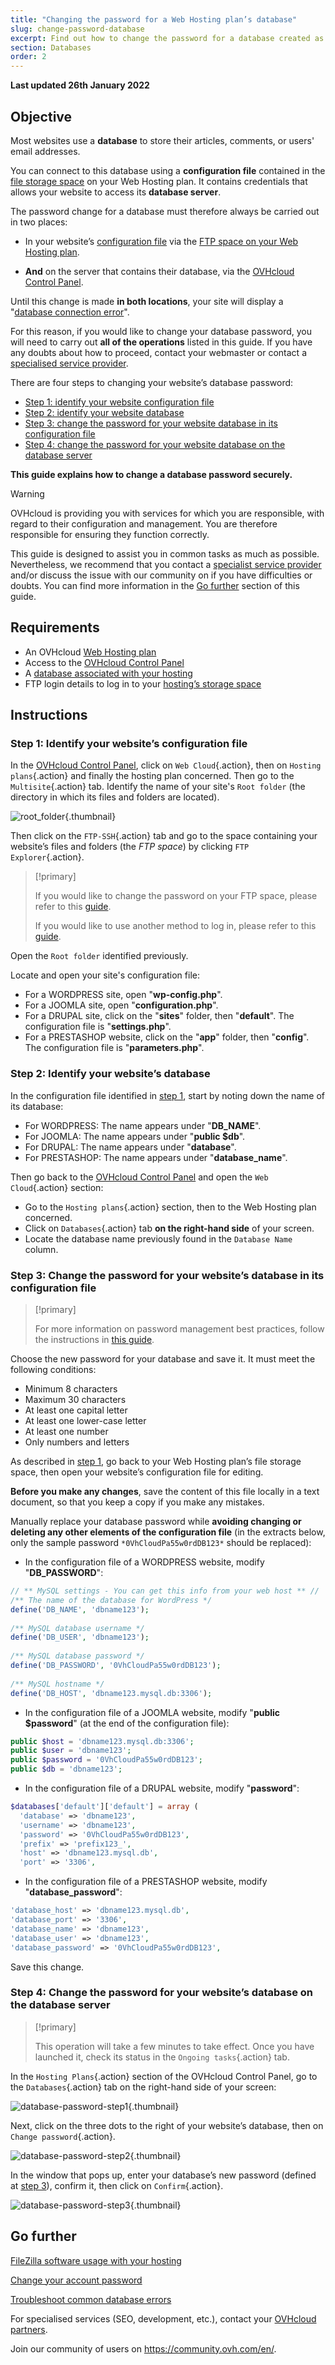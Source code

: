```yaml
---
title: "Changing the password for a Web Hosting plan’s database"
slug: change-password-database
excerpt: Find out how to change the password for a database created as part of a Web Hosting plan
section: Databases
order: 2
---
```


**Last updated 26th January 2022**

## Objective

Most websites use a **database** to store their articles, comments, or users' email addresses.

You can connect to this database using a **configuration file** contained in the [file storage space](https://docs.ovh.com/asia/en/hosting/log-in-to-storage-ftp-web-hosting/) on your Web Hosting plan. It contains credentials that allows your website to access its **database server**.

The password change for a database must therefore always be carried out in two places:

- In your website’s [configuration file](https://docs.ovh.com/asia/en/hosting/1-click-module-management/#step-1-identify-the-database-linked-to-your-module) via the [FTP space on your Web Hosting plan](https://docs.ovh.com/asia/en/hosting/log-in-to-storage-ftp-web-hosting/).

- **And** on the server that contains their database, via the [OVHcloud Control Panel](https://ca.ovh.com/auth/?action=gotomanager&from=https://www.ovh.com/asia/&ovhSubsidiary=asia).

Until this change is made **in both locations**, your site will display a "[database connection error](https://docs.ovh.com/asia/en/hosting/database-frequent-errors/#error-establishing-a-database-connection)".

For this reason, if you would like to change your database password, you will need to carry out  **all of the operations** listed in this guide. If you have any doubts about how to proceed, contact your webmaster or contact a [specialised service provider](https://partner.ovhcloud.com/asia/directory/).

There are four steps to changing your website’s database password:

- [Step 1: identify your website configuration file](#step1)
- [Step 2: identify your website database](#step2)
- [Step 3: change the password for your website database in its configuration file](#step3)
- [Step 4: change the password for your website database on the database server](#step4)

**This guide explains how to change a database password securely.**

> [!warning]
> OVHcloud is providing you with services for which you are responsible, with regard to their configuration and management. You are therefore responsible for ensuring they function correctly.
>
>This guide is designed to assist you in common tasks as much as possible. Nevertheless, we recommend that you contact a [specialist service provider](https://partner.ovhcloud.com/asia/directory/) and/or discuss the issue with our community on if you have difficulties or doubts. You can find more information in the [Go further](#gofurther) section of this guide.
>

## Requirements

- An OVHcloud [Web Hosting plan](https://www.ovhcloud.com/asia/web-hosting/)
- Access to the [OVHcloud Control Panel](https://ca.ovh.com/auth/?action=gotomanager&from=https://www.ovh.com/asia/&ovhSubsidiary=asia)
- A [database associated with your hosting](https://www.ovhcloud.com/asia/web-hosting/options/start-sql/)
- FTP login details to log in to your [hosting’s storage space](https://docs.ovh.com/asia/en/hosting/log-in-to-storage-ftp-web-hosting/)

## Instructions

### Step 1: Identify your website’s configuration file <a name="step1"></a>

In the [OVHcloud Control Panel](https://ca.ovh.com/auth/?action=gotomanager&from=https://www.ovh.com/asia/&ovhSubsidiary=asia), click on `Web Cloud`{.action}, then on `Hosting plans`{.action} and finally the hosting plan concerned. Then go to the `Multisite`{.action} tab. Identify the name of your site's `Root folder` (the directory in which its files and folders are located).

![root_folder](images/root_folder.png){.thumbnail}

Then click on the `FTP-SSH`{.action} tab and go to the space containing your website’s files and folders (the *FTP space*) by clicking `FTP Explorer`{.action}.

> [!primary]
>
> If you would like to change the password on your FTP space, please refer to this [guide](https://docs.ovh.com/asia/en/hosting/modify-ftp-user-password/).
>
> If you would like to use another method to log in, please refer to this [guide](https://docs.ovh.com/asia/en/hosting/log-in-to-storage-ftp-web-hosting/).
>

Open the `Root folder` identified previously.

Locate and open your site's configuration file:

- For a WORDPRESS site, open "**wp-config.php**".
- For a JOOMLA site, open "**configuration.php**".
- For a DRUPAL site, click on the "**sites**" folder, then "**default**". The configuration file is "**settings.php**".
- For a PRESTASHOP website, click on the "**app**" folder, then "**config**". The configuration file is "**parameters.php**".

### Step 2: Identify your website’s database <a name="step2"></a>

In the configuration file identified in [step 1](#step1), start by noting down the name of its database:

- For WORDPRESS: The name appears under "**DB_NAME**".
- For JOOMLA: The name appears under "**public $db**".
- For DRUPAL: The name appears under "**database**".
- For PRESTASHOP: The name appears under "**database_name**".

Then go back to the [OVHcloud Control Panel](https://ca.ovh.com/auth/?action=gotomanager&from=https://www.ovh.com/asia/&ovhSubsidiary=asia) and open the `Web Cloud`{.action} section:

- Go to the `Hosting plans`{.action} section, then to the Web Hosting plan concerned.
- Click on `Databases`{.action} tab **on the right-hand side** of your screen.
- Locate the database name previously found in the `Database Name` column.

### Step 3: Change the password for your website’s database in its configuration file <a name="step3"></a>

> [!primary]
>
> For more information on password management best practices, follow the instructions in [this guide](https://docs.ovh.com/asia/en/customer/manage-password/).
>

Choose the new password for your database and save it. It must meet the following conditions:

- Minimum 8 characters
- Maximum 30 characters
- At least one capital letter
- At least one lower-case letter
- At least one number
- Only numbers and letters

As described in [step 1](#step1), go back to your Web Hosting plan’s file storage space, then open your website’s configuration file for editing.

**Before you make any changes**, save the content of this file locally in a text document, so that you keep a copy if you make any mistakes.

Manually replace your database password while **avoiding changing or deleting any other elements of the configuration file** (in the extracts below, only the sample password `*0VhCloudPa55w0rdDB123*` should be replaced):

- In the configuration file of a WORDPRESS website, modify "**DB_PASSWORD**":

```php
// ** MySQL settings - You can get this info from your web host ** //
/** The name of the database for WordPress */
define('DB_NAME', 'dbname123');
 
/** MySQL database username */
define('DB_USER', 'dbname123');
 
/** MySQL database password */
define('DB_PASSWORD', '0VhCloudPa55w0rdDB123');
 
/** MySQL hostname */
define('DB_HOST', 'dbname123.mysql.db:3306');
```

- In the configuration file of a JOOMLA website, modify "**public $password**" (at the end of the configuration file):

```php
public $host = 'dbname123.mysql.db:3306';
public $user = 'dbname123';
public $password = '0VhCloudPa55w0rdDB123';
public $db = 'dbname123';
```

- In the configuration file of a DRUPAL website, modify "**password**":

```php
$databases['default']['default'] = array (
  'database' => 'dbname123',
  'username' => 'dbname123',
  'password' => '0VhCloudPa55w0rdDB123',
  'prefix' => 'prefix123_',
  'host' => 'dbname123.mysql.db',
  'port' => '3306',
```

- In the configuration file of a PRESTASHOP website, modify "**database_password**":

```php
'database_host' => 'dbname123.mysql.db',
'database_port' => '3306',
'database_name' => 'dbname123',
'database_user' => 'dbname123',
'database_password' => '0VhCloudPa55w0rdDB123',
```

Save this change.

### Step 4: Change the password for your website’s database on the database server <a name="step4"></a>

> [!primary]
>
> This operation will take a few minutes to take effect. Once you have launched it, check its status in the `Ongoing tasks`{.action} tab.
>

In the `Hosting Plans`{.action} section of the OVHcloud Control Panel, go to the `Databases`{.action} tab on the right-hand side of your screen:

![database-password-step1](images/database-password-step1.png){.thumbnail}

Next, click on the three dots to the right of your website’s database, then on `Change password`{.action}.

![database-password-step2](images/database-password-step2.png){.thumbnail}

In the window that pops up, enter your database’s new password (defined at [step 3](#step3)), confirm it, then click on `Confirm`{.action}.

![database-password-step3](images/database-password-step3.png){.thumbnail}

## Go further <a name="gofurther"></a>

[FileZilla software usage with your hosting](https://docs.ovh.com/asia/en/hosting/web_hosting_filezilla_user_guide/)

[Change your account password](https://docs.ovh.com/asia/en/customer/manage-password/)

[Troubleshoot common database errors](https://docs.ovh.com/asia/en/hosting/database-frequent-errors/)

For specialised services (SEO, development, etc.), contact your [OVHcloud partners](https://partner.ovhcloud.com/asia/directory/).

Join our community of users on <https://community.ovh.com/en/>.
